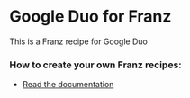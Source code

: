 # Google Duo for Franz
This is a Franz recipe for Google Duo

### How to create your own Franz recipes:
* [Read the documentation](https://github.com/meetfranz/plugins)
